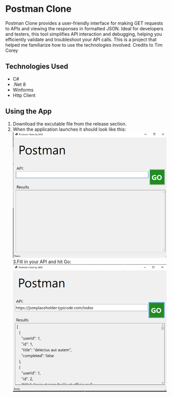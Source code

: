 # Postman Clone 
Postman Clone provides a user-friendly interface for making GET requests to APIs and viewing the responses in formatted JSON. Ideal for developers and testers, this tool simplifies API interaction and debugging, helping you efficiently validate and troubleshoot your API calls. This is a project that helped me familiarize how to use the technologies involved. Credits to Tim Corey


## Technologies Used
* C#
* .Net 8
* Winforms
* Http Client

## Using the App
1. Downlload the excutable file from the release section.
2. When the application launches it should look like this:
![Postman Clone App ready to run](Images/Screenshot(1).png "Ready to Run")
3.Fill in your API and hit Go:
![Postman Clone App ready to run](Images/Screenshot(2).png "Run Results")


